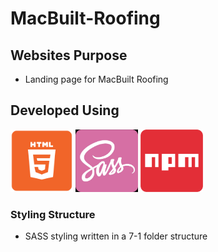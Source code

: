 # **MacBuilt-Roofing**

## **Websites Purpose**
* Landing page for MacBuilt Roofing

## **Developed Using**
<img src="./img/coding-logos/html5-Logo.png" alt="HTML5 Logo" width="100px"/>
<img src="./img/coding-logos/sass-Logo.jpg" alt="SASS/SCSS Logo" width="100px" />
<img src="./img/coding-logos/npm-Logo.png" alt="NPM Logo" width="100px" />

### **Styling Structure**
* SASS styling written in a 7-1 folder structure